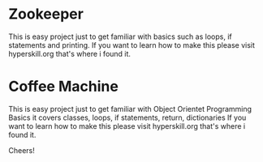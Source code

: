 # Zookeeper
This is easy project just to get familiar with basics such as loops, if statements and printing.
If you want to learn how to make this please visit hyperskill.org that's where i found it.

# Coffee Machine
This is easy project just to get familiar with Object Orientet Programming Basics it covers classes, loops, if statements, return, dictionaries
If you want to learn how to make this please visit hyperskill.org that's where i found it.

Cheers!
